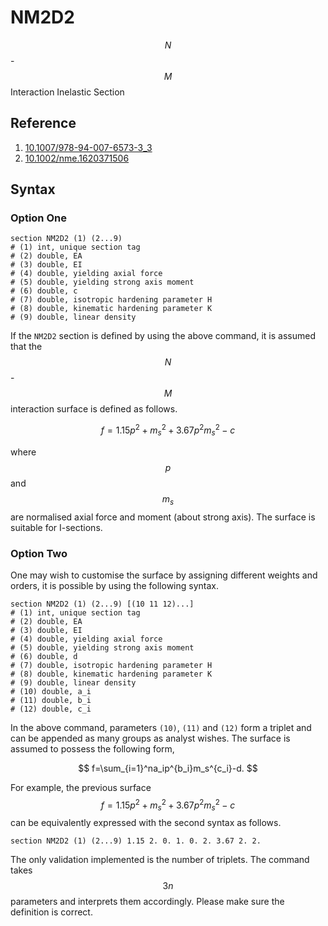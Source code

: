 # NM2D2

$$N$$-$$M$$ Interaction Inelastic Section

## Reference

1. [10.1007/978-94-007-6573-3_3](http://dx.doi.org/10.1007/978-94-007-6573-3_3)
2. [10.1002/nme.1620371506](https://doi.org/10.1002/nme.1620371506)

## Syntax

### Option One

```
section NM2D2 (1) (2...9)
# (1) int, unique section tag
# (2) double, EA
# (3) double, EI
# (4) double, yielding axial force
# (5) double, yielding strong axis moment
# (6) double, c
# (7) double, isotropic hardening parameter H
# (8) double, kinematic hardening parameter K
# (9) double, linear density
```

If the `NM2D2` section is defined by using the above command, it is assumed that the $$N$$-$$M$$ interaction surface is
defined as follows.

$$
f=1.15p^2+m_s^2+3.67p^2m_s^2-c
$$

where $$p$$ and $$m_s$$ are normalised axial force and moment (about strong axis). The surface is suitable for
I-sections.

### Option Two

One may wish to customise the surface by assigning different weights and orders, it is possible by using the following
syntax.

```
section NM2D2 (1) (2...9) [(10 11 12)...]
# (1) int, unique section tag
# (2) double, EA
# (3) double, EI
# (4) double, yielding axial force
# (5) double, yielding strong axis moment
# (6) double, d
# (7) double, isotropic hardening parameter H
# (8) double, kinematic hardening parameter K
# (9) double, linear density
# (10) double, a_i
# (11) double, b_i
# (12) double, c_i
```

In the above command, parameters `(10)`, `(11)` and `(12)` form a triplet and can be appended as many groups as analyst
wishes. The surface is assumed to possess the following form,

$$
f=\sum_{i=1}^na_ip^{b_i}m_s^{c_i}-d.
$$

For example, the previous surface $$f=1.15p^2+m_s^2+3.67p^2m_s^2-c$$ can be equivalently expressed with the second
syntax as follows.

```
section NM2D2 (1) (2...9) 1.15 2. 0. 1. 0. 2. 3.67 2. 2.
```

The only validation implemented is the number of triplets. The command takes $$3n$$ parameters and interprets them
accordingly. Please make sure the definition is correct.